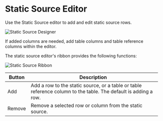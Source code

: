 # Static Source Editor

Use the Static Source editor to add and edit static source rows.

![Static Source Designer](/img/bimlstudio/StaticSource1.png)

If added columns are needed, add table columns and table reference columns within the editor.

The static source editor's ribbon provides the following functions:

![Static Source Ribbon](/img/bimlstudio/StaticSource2.png)

Button | Description
--- | ---
Add | Add a row to the static source, or a table or table reference column to the table. The default is adding a row.
Remove | Remove a selected row or column from the static source.